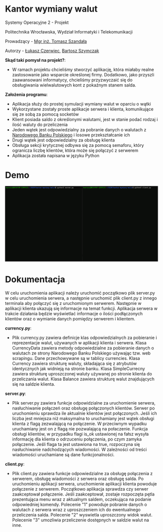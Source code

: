 # Kantor wymiany walut
Systemy Operacyjne 2 - Projekt 

Politechnika Wrocławska, Wydział Informatyki i Telekomunikacji

Prowadzący -  [Mgr inż. Tomasz Szandała](https://github.com/szandala) 

Autorzy - [Łukasz Czerwiec](https://github.com/PuXter), [Bartosz Szymczak](https://github.com/PewPewBartula)

**Skąd taki pomysł na projekt?**:
- W ramach projektu chcieliśmy stworzyć aplikację, która miałaby realne zastosowanie jako wsparcie określonej firmy. Dodatkowo, jako przyszli zaawansowani informatycy, chcieliśmy przyzwyczaić się do obsługiwania wielwalutowych kont z pokaźnym stanem salda. 

**Założenia programu**:
- Aplikacja służy do prostej symulacji wymiany walut w oparciu o wątki
- Wykorzystane zostały proste aplikacje serwera i klienta, komunikujące się ze sobą za pomocą socketów
- Klient posiada saldo z określonymi walutami, jest w stanie podać rodzaj i ilość waluty do przeliczenia
- Jeden wątek jest odpowiedzialny za pobranie danych o walutach z [Narodowego Banku Polskiego](https://www.nbp.pl/home.aspx?f=/kursy/kursya.html) i losowe przekształcanie ich 
- Drugi wątek jest odpowiedzialny za obsługę klienta
- Obsługa sekcji krytycznej odbywa się za pomocą semaforu, który ogranicza liczbę klientów, która może się połączyć z serwerem
- Aplikacja została napisana w języku Python

# Demo
![Kantor Demo](demo/demo.gif)

# Dokumentacja

W celu uruchomienia aplikacji należy uruchomić początkowo plik server.py w celu uruchomienia serwera, a następnie uruchomić plik client.py z innego terminala aby połączyć się z uruchomionym serwerem. Następnie w aplikacji klienta ukazują się informacje na temat funkcji. Aplikacja serwera w trakcie działania będzie wyświetlać informacje o ilości podłączonych klientów oraz o wymianie danych pomiędzy serwerem i klientem.

**currency.py**:
- Plik currency.py zawiera definicje klas odpowiedzialnych za pobieranie i reprezentacje walut, używanych w aplikacji klienta i serwera. Klasa CurrencyData zawiera metody odpowiedzialne za pobieranie danych o walutach ze strony Narodowego Banku Polskiego używając tzw. web scrapingu. Dane przechowywane są w tablicy currencies. Klasa Currency zawiera strukturę waluty, składająca się z atrybutów identycznych jak widnieją na stronie banku. Klasa SimpleCurrecny zawiera strukturę uproszczonej waluty używanej po stronie klienta do przeliczania walut. Klasa Balance zawiera strukturę walut znajdujących się na saldzie klienta.

**server.py**:
- Plik server.py zawiera funkcje odpowidzialne za uruchomienie serwera, nasłuchiwanie połączeń oraz obsługę połączonych klientów. Serwer po uruchomieniu sprawdza ile aktualnie klientów jest połączonych. Jeśli ich liczba jest mniejsza niż maksymalna to uruchamiany jest wątek obsługi klienta z flagą zezwalającą na połączenie. W przeciwnym wypadku uruchamiany jest on z flagą nie pozwalającą na połaczenie. Funkcja obsługi klientów, w przypadku flagi is_ok ustawionej na fałsz wysyła informację dla klienta o odrzuceniu połączenia, po czym zamyka połączenie. Jeśli flaga ta jest ustawiona na true, rozpoczyna się nasłuchiwanie nadchodzących wiadomości. W zależności od treści wiadomości uruchamiane są dane funkcjonalności.

**client.py**:
- Plik client.py zawiera funkcje odpowiedzialne za obsługę połączenia z serwerem, obsługę wiadomości z serwera oraz obsługę salda. Po uruchomieniu aplikacji serwera, uruchomienie aplikacji klienta powoduje połączenie z serwerem. Początkowo aplikacja sprawdza czy serwer zaakceptował połączenie. Jeśli zaakceptował, zostaje rozpoczęta pętla prezentująca menu wraz z aktualnym saldem, oczekująca na podanie odpowiedniej komendy. Polecenie "1" powoduje pobranie danych o walutach z serwera wraz z uproszczeniem ich do ewentualnego przeliczenia salda. Polecenie "2" wyswietla uproszczony widok walut. Polecenie "3" umozliwia przeliczenie dostępnych w saldzie walut na inne. 

